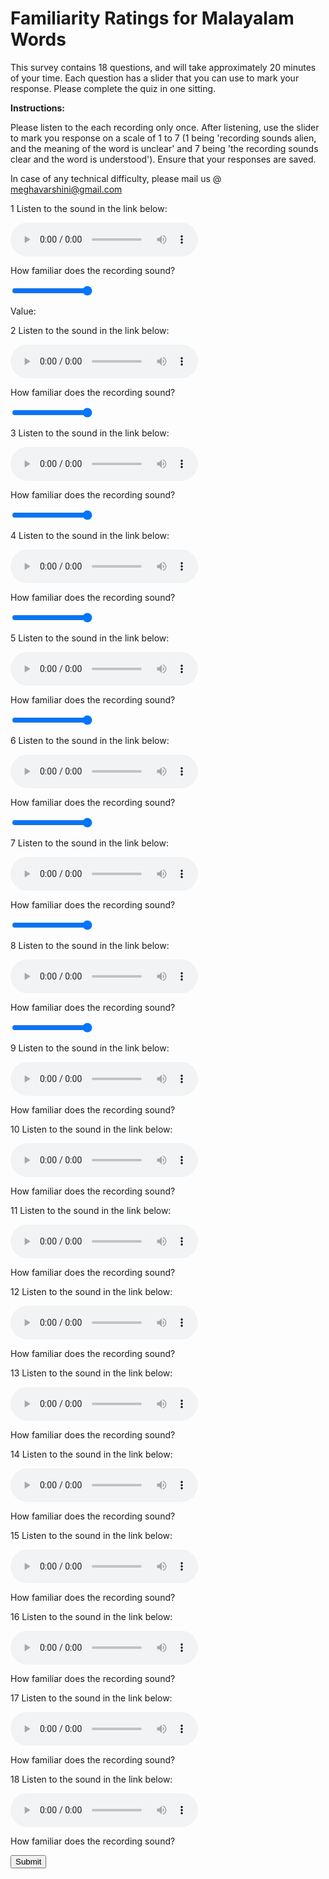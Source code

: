 <html>
<form
action="Familiarity_Ratings_for_Malayalam_Words.php"
method="POST">
<style>
.slidecontainer {
    width: 100%;
}

.slider {
    -webkit-appearance: none;
    width: 100%;
    height: 25px;
    background: #d3d3d3;
    outline: none;
    opacity: 0.7;
    -webkit-transition: .2s;
    transition: opacity .2s;
}

.slider:hover {
    opacity: 1;
}

.slider::-webkit-slider-thumb {
    -webkit-appearance: none;
    appearance: none;
    width: 25px;
    height: 25px;
    background: #4CAF50;
    cursor: pointer;
}

.slider::-moz-range-thumb {
    width: 25px;
    height: 25px;
    background: #4CAF50;
    cursor: pointer;
}
</style>



# Familiarity Ratings for Malayalam Words

This survey contains 18 questions, and will take approximately 20 minutes of your time. Each question has a slider that you can use to mark your response.
Please complete the quiz in one sitting. 

**Instructions:**

Please listen to the each recording only once.
After listening, use the slider to mark you response on a scale of 1 to 7 (1 being 'recording sounds alien, and the meaning of the word is unclear' and 7 being 'the recording sounds clear and the word is understood').
Ensure that your responses are saved.


In case of any technical difficulty, please mail us @ meghavarshini@gmail.com


1 Listen to the sound in the link below:

<tr><td><audio controls><source src="recordings/1.wav"></audio></td></tr>	

How familiar does the recording sound?

<div class="slidecontainer">
  <input type="range" min="1" max="7" value="50" class="slider" id="myRange_1" step=0.1 >
<p>Value: <span id="demo"></span></p>
</div>

<script>
var slider = document.getElementById("myRange_1");
var output = document.getElementById("myRange_1");
output.innerHTML = slider.value;
slider.oninput = function() {
  output.innerHTML = this.value;
}
</script>



2 Listen to the sound in the link below:

<tr><td><audio controls><source src="recordings/2.wav"></audio></td></tr>

How familiar does the recording sound?

<div class="slidecontainer">
  <input type="range" min="1" max="7" value="50" class="slider" id="myRange_2" step=0.1 >
</div>

<script>
var slider = document.getElementById("myRange_2");
var output = document.getElementById("value_2");
output.innerHTML = slider.value;

slider.oninput = function() {
  output.innerHTML = this.value;
}
</script>



3  Listen to the sound in the link below:

<tr><td><audio controls><source src="recordings/3.wav"></audio></td></tr>

How familiar does the recording sound?

<div class="slidecontainer">
  <input type="range" min="1" max="7" value="50" class="slider" id="myRange_3" step=0.1 >
</div>

<script>
var slider = document.getElementById("myRange_3");
var output = document.getElementById("value_3");
output.innerHTML = slider.value;

slider.oninput = function() {
  output.innerHTML = this.value;
}
</script>



4 Listen to the sound in the link below:

<tr><td><audio controls><source src="recordings/4.wav"></audio></td></tr>

How familiar does the recording sound?

<div class="slidecontainer">
  <input type="range" min="1" max="7" value="50" class="slider" id="myRange_4" step=0.1 >
</div>

<script>
var slider = document.getElementById("myRange_4");
var output = document.getElementById("value_4");
output.innerHTML = slider.value;

slider.oninput = function() {
  output.innerHTML = this.value;
}
</script>


5 Listen to the sound in the link below:

<tr><td><audio controls><source src="recordings/5.wav"></audio></td></tr>

How familiar does the recording sound?
	
<div class="slidecontainer">
  <input type="range" min="1" max="7" value="50" class="slider" id="myRange_5" step=0.1 >
</div>

<script>
var slider = document.getElementById("myRange_5");
var output = document.getElementById("value_5");
output.innerHTML = slider.value;

slider.oninput = function() {
  output.innerHTML = this.value;
}
</script>

	
6 Listen to the sound in the link below:

<tr><td><audio controls><source src="recordings/6.wav"></audio></td></tr>

How familiar does the recording sound?

<div class="slidecontainer">
  <input type="range" min="1" max="7" value="50" class="slider" id="myRange_6" step=0.1 >
</div>

<script>
var slider = document.getElementById("myRange_6");
var output = document.getElementById("value_6");
output.innerHTML = slider.value;

slider.oninput = function() {
  output.innerHTML = this.value;
}
</script>

	
7	Listen to the sound in the link below:

<tr><td><audio controls><source src="recordings/7.wav"></audio></td></tr>

How familiar does the recording sound?

<div class="slidecontainer">
  <input type="range" min="1" max="7" value="50" class="slider" id="myRange_7" step=0.1 >
</div>

<script>
var slider = document.getElementById("myRange_7");
var output = document.getElementById("value_7");
output.innerHTML = slider.value;

slider.oninput = function() {
  output.innerHTML = this.value;
}
</script>

	
8 Listen to the sound in the link below:

<tr><td><audio controls><source src="recordings/8.wav"></audio></td></tr>

How familiar does the recording sound?

<div class="slidecontainer">
  <input type="range" min="1" max="7" value="50" class="slider" id="myRange_8" step=0.1 >
</div>

<script>
var slider = document.getElementById("myRange_8");
var output = document.getElementById("value_8");
output.innerHTML = slider.value;

slider.oninput = function() {
  output.innerHTML = this.value;
}
</script>

	
9 Listen to the sound in the link below:

<tr><td><audio controls><source src="recordings/9.wav"></audio></td></tr>

How familiar does the recording sound?

10 Listen to the sound in the link below:

<tr><td><audio controls><source src="recordings/10.wav"></audio></td></tr>

How familiar does the recording sound?

11 Listen to the sound in the link below:

<tr><td><audio controls><source src="recordings/11.wav"></audio></td></tr>

How familiar does the recording sound?

12 Listen to the sound in the link below:

<tr><td><audio controls><source src="recordings/12.wav"></audio></td></tr>

How familiar does the recording sound?

13 Listen to the sound in the link below:

<tr><td><audio controls><source src="recordings/13.wav"></audio></td></tr>

How familiar does the recording sound?

14 Listen to the sound in the link below:

<tr><td><audio controls><source src="recordings/14.wav"></audio></td></tr>

How familiar does the recording sound?

15 Listen to the sound in the link below:

<tr><td><audio controls><source src="recordings/15.wav"></audio></td></tr>

How familiar does the recording sound?

16 Listen to the sound in the link below:

<tr><td><audio controls><source src="recordings/16.wav"></audio></td></tr>

How familiar does the recording sound?

17 Listen to the sound in the link below:

<tr><td><audio controls><source src="recordings/17.wav"></audio></td></tr>

How familiar does the recording sound?

18 Listen to the sound in the link below:

<tr><td><audio controls><source src="recordings/18.wav"></audio></td></tr>

How familiar does the recording sound?


<input type="submit">
</form>


	
	
